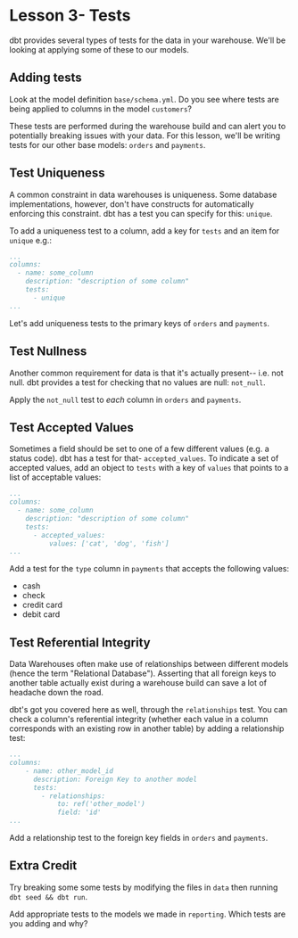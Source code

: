 # Lesson 3- Tests
dbt provides several types of tests for the data in your warehouse. We'll be looking at applying some of these to our models.

## Adding tests
Look at the model definition `base/schema.yml`. Do you see where tests are being applied to columns in the model `customers`?

These tests are performed during the warehouse build and can alert you to potentially breaking issues with your data. For this lesson, we'll be writing tests for our other base models: `orders` and `payments`.

## Test Uniqueness
A common constraint in data warehouses is uniqueness. Some database implementations, however, don't have constructs for automatically enforcing this constraint. dbt has a test you can specify for this: `unique`.

To add a uniqueness test to a column, add a key for `tests` and an item for `unique` e.g.:
``` yml
...
columns:
  - name: some_column
    description: "description of some column"
    tests:
      - unique
...
```

Let's add uniqueness tests to the primary keys of `orders` and `payments`.

## Test Nullness
Another common requirement for data is that it's actually present-- i.e. not null. dbt provides a test for checking that no values are null: `not_null`.

Apply the `not_null` test to *each* column in `orders` and `payments`.

## Test Accepted Values
Sometimes a field should be set to one of a few different values (e.g. a status code). dbt has a test for that- `accepted_values`. To indicate a set of accepted values, add an object to `tests` with a key of `values` that points to a list of acceptable values:
``` yml
...
columns:
  - name: some_column
    description: "description of some column"
    tests:
      - accepted_values:
          values: ['cat', 'dog', 'fish']
...
```

Add a test for the `type` column in `payments` that accepts the following values:
- cash
- check
- credit card
- debit card

## Test Referential Integrity
Data Warehouses often make use of relationships between different models (hence the term "Relational Database"). Asserting that all foreign keys to another table actually exist during a warehouse build can save a lot of headache down the road. 

dbt's got you covered here as well, through the `relationships` test. You can check a column's referential integrity (whether each value in a column corresponds with an existing row in another table) by adding a relationship test:
``` yml
...
columns:
    - name: other_model_id
      description: Foreign Key to another model
      tests:
        - relationships:
            to: ref('other_model')
            field: 'id'
...
```

Add a relationship test to the foreign key fields in `orders` and `payments`.

## Extra Credit
Try breaking some some tests by modifying the files in `data` then running `dbt seed && dbt run`.

Add appropriate tests to the models we made in `reporting`. Which tests are you adding and why?
